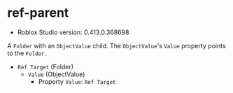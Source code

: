 # ref-parent
* Roblox Studio version: 0.413.0.368698

A `Folder` with an `ObjectValue` child. The `ObjectValue`'s `Value` property points to the `Folder`.

* `Ref Target` (Folder)
	* `Value` (ObjectValue)
		* Property `Value`: `Ref Target`